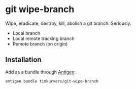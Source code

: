 # git wipe-branch

Wipe, eradicate, destroy, kill, abolish a git branch. Seriously.

- Local branch
- Local remote tracking branch
- Remote branch (on origin)


## Installation

Add as a bundle through [Antigen](https://github.com/zsh-users/antigen):

    antigen bundle timkurvers/git-wipe-branch
